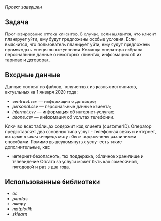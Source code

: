 *Проект завершен*


## Задача
Прогнозирование оттока клиентов. В случае, если выявится, что клиент планирует уйти, ему будут предложены особые условия.
Если выяснится, что пользователь планирует уйти, ему будут предложены промокоды и специальные условия. Команда оператора собрала персональные данные о некоторых клиентах, информацию об их тарифах и договорах.

## Входные данные

Данные состоят из файлов, полученных из разных источников, актуальных на 1 января 2020 года:

- *contract.csv* — информация о договоре;
- *personal.csv* — персональные данные клиента;
- *internet.csv* — информация об интернет-услугах;
- *phone.csv* — информация об услугах телефонии.

Ключ во всех таблицах содержит код клиента (customerID).
Оператор предоставляет два основных типа услуг - телефонная связь и интернет, которые в свою очередь могут быть подключены различными способами. Помимо вышеупомянутых услуг есть такие дополнительные, как:
 - интернет-безопасноть, тех поддержка, облачное хранилище и телевидение
Оплата за услуги может быть как помесячной, погодовой и раз в два года. 


## Использованные библиотеки
 - *os*
 - *pandas*
 - *numpy*
 - *matplotlib*
 - *sklearn*




